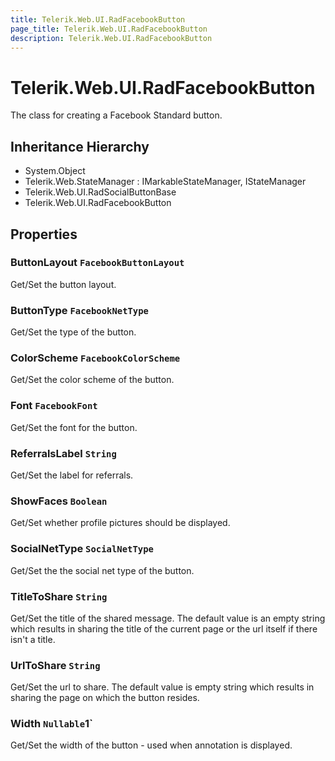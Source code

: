 ```yaml
---
title: Telerik.Web.UI.RadFacebookButton
page_title: Telerik.Web.UI.RadFacebookButton
description: Telerik.Web.UI.RadFacebookButton
---
```


# Telerik.Web.UI.RadFacebookButton

The class for creating a Facebook Standard button.

## Inheritance Hierarchy

* System.Object
* Telerik.Web.StateManager : IMarkableStateManager, IStateManager
* Telerik.Web.UI.RadSocialButtonBase
* Telerik.Web.UI.RadFacebookButton

## Properties

###  ButtonLayout `FacebookButtonLayout`

Get/Set the button layout.

###  ButtonType `FacebookNetType`

Get/Set the type of the button.

###  ColorScheme `FacebookColorScheme`

Get/Set the color scheme of the button.

###  Font `FacebookFont`

Get/Set the font for the button.

###  ReferralsLabel `String`

Get/Set the label for referrals.

###  ShowFaces `Boolean`

Get/Set whether profile pictures should be displayed.

###  SocialNetType `SocialNetType`

Get/Set the the social net type of the button.

###  TitleToShare `String`

Get/Set the title of the shared message. The default value is an empty string
            which results in sharing the title of the current page or the url itself if there isn't a title.

###  UrlToShare `String`

Get/Set the url to share. The default value is empty string which results in sharing the page on which the button resides.

###  Width `Nullable`1`

Get/Set the width of the button - used when annotation is displayed.


